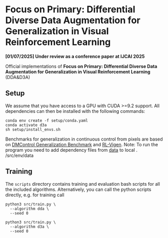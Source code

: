 # Focus on Primary: Differential Diverse Data Augmentation for Generalization in Visual Reinforcement Learning

**[01/07/2025] Under review as a conference paper at IJCAI 2025**

Official implementations of 
**Focus on Primary: Differential Diverse Data Augmentation for Generalization in Visual Reinforcement Learning** (DDA&D3A)


## Setup
We assume that you have access to a GPU with CUDA >=9.2 support. All dependencies can then be installed with the following commands:
```
conda env create -f setup/conda.yaml
conda activate d3a
sh setup/install_envs.sh
```

Benchmarks for generalization in continuous control from pixels are based on [DMControl Generalization Benchmark](https://github.com/nicklashansen/dmcontrol-generalization-benchmark) and [RL-Vigen](https://github.com/gemcollector/RL-ViGen).
Note: To run the program you need to add dependency files from [data](https://github.com/nicklashansen/svea-vit/tree/main/src/env/data) to local . /src/env/data

## Training 
The `scripts` directory contains training and evaluation bash scripts for all the included algorithms. Alternatively, you can call the python scripts directly, e.g. for training call
```
python3 src/train.py \
  --algorithm dda \
  --seed 0
```
```
python3 src/train.py \
  --algorithm d3a \
  --seed 0
```
